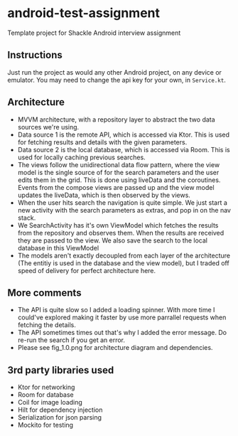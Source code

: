 # android-test-assignment
Template project for Shackle Android interview assignment

## Instructions

Just run the project as would any other Android project, on any device or emulator.
You may need to change the api key for your own, in `Service.kt`.


## Architecture

- MVVM architecture, with a repository layer to abstract the two data sources we're using.
- Data source 1 is the remote API, which is accessed via Ktor. This is used for fetching results and details with the given parameters.
- Data source 2 is the local database, which is accessed via Room. This is used for locally caching previous searches.
- The views follow the unidirectional data flow pattern, where the view model is the single source of for the search parameters and the user edits them in the grid.
This is done using liveData and the coroutines. Events from the compose views are passed up and the view model updates the liveData, which is then observed by the views.
- When the user hits search the navigation is quite simple. We just start a new activity with the search parameters as extras, and pop in on the nav stack.
- We SearchActivity has it's own ViewModel which fetches the results from the repository and observes them. When the results are received they are passed to the view.
We also save the search to the local database in this ViewModel
- The models aren't exactly decoupled from each layer of the architecture (The entitiy is used in the database and the view model), but I traded off speed of delivery for perfect architecture here.

## More comments
- The API is quite slow so I added a loading spinner. With more time I could've explored making it faster by use more parrallel requests when fetching the details.
- The API sometimes times out that's why I added the error message. Do re-run the search if you get an error.
- Please see fig_1.0.png for architecture diagram and dependencies.

## 3rd party libraries used
- Ktor for networking
- Room for database
- Coil for image loading
- Hilt for dependency injection
- Serialization for json parsing
- Mockito for testing
